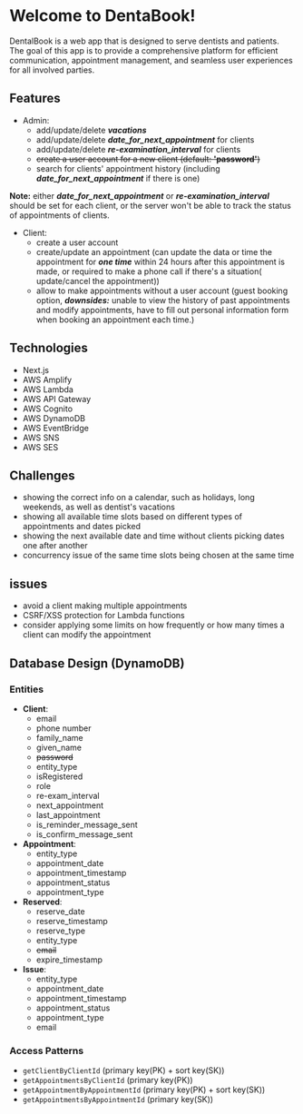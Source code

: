 # Welcome to DentaBook!

DentalBook is a web app that is designed to serve dentists and patients. The goal of this app is to provide a comprehensive platform for efficient communication, appointment management, and seamless user experiences for all involved parties.

## Features

- Admin:
  - add/update/delete **_vacations_**
  - add/update/delete **_date_for_next_appointment_** for clients
  - add/update/delete **_re-examination_interval_** for clients
  - ~~create a user account for a new client (default: **'password'**)~~
  - search for clients' appointment history (including **_date_for_next_appointment_** if there is one)

**Note:** either **_date_for_next_appointment_** or **_re-examination_interval_** should be set for each client, or the server won't be able to track the status of appointments of clients.

- Client:
  - create a user account
  - create/update an appointment (can update the data or time the appointment for **_one time_** within 24 hours after this appointment is made, or required to make a phone call if there's a situation( update/cancel the appointment))
  - allow to make appointments without a user account (guest booking option, **_downsides:_** unable to view the history of past appointments and modify appointments, have to fill out personal information form when booking an appointment each time.)

## Technologies

- Next.js
- AWS Amplify
- AWS Lambda
- AWS API Gateway
- AWS Cognito
- AWS DynamoDB
- AWS EventBridge
- AWS SNS
- AWS SES

## Challenges

- showing the correct info on a calendar, such as holidays, long weekends, as well as dentist's vacations
- showing all available time slots based on different types of appointments and dates picked
- showing the next available date and time without clients picking dates one after another
- concurrency issue of the same time slots being chosen at the same time

## issues

- avoid a client making multiple appointments
- CSRF/XSS protection for Lambda functions
- consider applying some limits on how frequently or how many times a client can modify the appointment

## Database Design (DynamoDB)
### Entities
- **Client**:
  - email
  - phone number
  - family_name
  - given_name
  - ~~password~~
  - entity_type
  - isRegistered
  - role
  - re-exam_interval
  - next_appointment
  - last_appointment
  - is_reminder_message_sent
  - is_confirm_message_sent
- **Appointment**:
  - entity_type
  - appointment_date
  - appointment_timestamp
  - appointment_status
  - appointment_type
- **Reserved**: 
  - reserve_date
  - reserve_timestamp
  - reserve_type
  - entity_type
  - ~~email~~
  - expire_timestamp
- **Issue**:
  - entity_type
  - appointment_date
  - appointment_timestamp
  - appointment_status
  - appointment_type
  - email
### Access Patterns
- `getClientByClientId` (primary key(PK) + sort key(SK))
- `getAppointmentsByClientId` (primary key(PK))
- `getAppointmentByAppointmentId` (primary key(PK) + sort key(SK))
- `getAppointmentsByAppointmentId` (primary key(SK))

